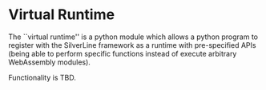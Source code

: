 # Virtual Runtime

The ``virtual runtime'' is a python module which allows a python program to register with the SilverLine framework as a runtime with pre-specified APIs (being able to perform specific functions instead of execute arbitrary WebAssembly modules).

Functionality is TBD.
